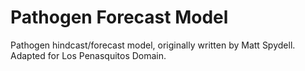 # Pathogen Forecast Model

Pathogen hindcast/forecast model, originally written by Matt Spydell. Adapted for Los Penasquitos Domain. 

